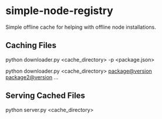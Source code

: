 # simple-node-registry
Simple offline cache for helping with offline node installations.


## Caching Files
python downloader.py <cache_directory> -p <package.json>

python downloader.py <cache_directory> <package@version> <package2@version> ...


## Serving Cached Files
python server.py <cache_directory>


